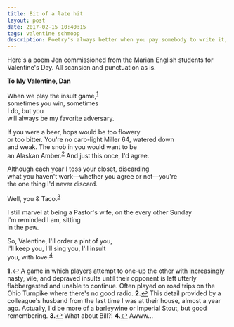 ```yaml
---
title: Bit of a late hit
layout: post
date: 2017-02-15 10:40:15
tags: valentine schmoop
description: Poetry's always better when you pay somebody to write it, yes?
---
```

Here's a poem Jen commissioned from the Marian English students for Valentine's Day. All scansion and punctuation as is.

**To My Valentine, Dan**

When we play the insult game,<sup id="a1">[1](#fn1)</sup><br />
sometimes you win, sometimes<br />
I do, but you<br />
will always be my favorite adversary.

If you were a beer, hops would be too flowery<br />
or too bitter. You're no carb-light Miller 64, watered down<br />
and weak. The snob in you would want to be<br />
an Alaskan Amber.<sup id="a2">[2](#fn2)</sup> And just this once, I'd agree.

Although each year I toss your closet, discarding<br />
what you haven't work&mdash;whether you agree or not&mdash;you're<br />
the one thing I'd never discard.

Well, you & Taco.<sup id="a3">[3](#fn3)</sup>

I still marvel at being a Pastor's wife, on the every other Sunday<br />
I'm reminded I am, sitting<br />
in the pew.

So, Valentine, I'll order a pint of you,<br />
I'll keep you, I'll sing you, I'll insult<br />
you, with love.<sup id="a4">[4](#fn4)</sup>

<b id="fn1">1.</b>[↩](#a1) A game in which players attempt to one-up the other with increasingly nasty, vile, and depraved insults until their opponent is left utterly flabbergasted and unable to continue. Often played on road trips on the Ohio Turnpike where there's no good radio.
<b id="fn2">2.</b>[↩](#a2) This detail provided by a colleague's husband from the last time I was at their house, almost a year ago. Actually, I'd be more of a barleywine or Imperial Stout, but good remembering.
<b id="fn3">3.</b>[↩](#a3) What about Bill?!
<b id="fn4">4.</b>[↩](#a4) Awww...

